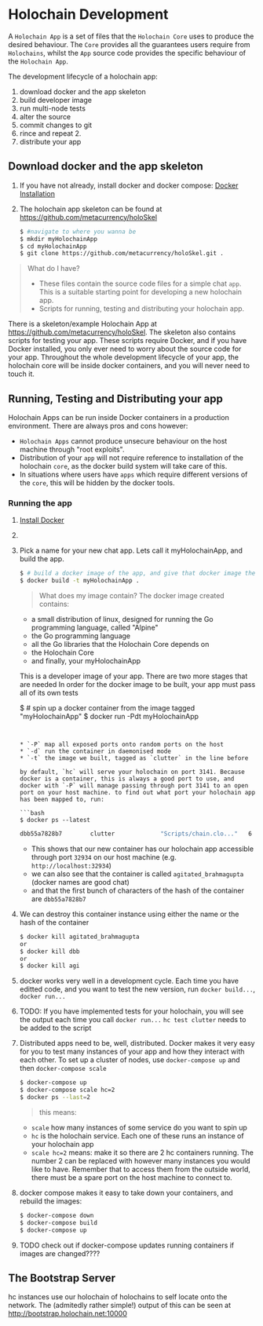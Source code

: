 # Holochain Development

A `Holochain App` is a set of files that the `Holochain Core` uses to produce the desired behaviour. The `Core` provides all the guarantees users require from `Holochains`, whilst the `App` source code provides the specific behaviour of the `Holochain App`.

The development lifecycle of a holochain app:
1. download docker and the app skeleton
2. build developer image
3. run multi-node tests
4. alter the source
5. commit changes to git
6. rince and repeat 2.
7. distribute your app

## Download docker and the app skeleton
1. If you have not already, install docker and docker compose: [Docker Installation](Docker-Installation-for-Developers)

2. The holochain app skeleton can be found at https://github.com/metacurrency/holoSkel

    ```bash 
    $ #navigate to where you wanna be
    $ mkdir myHolochainApp
    $ cd myHolochainApp
    $ git clone https://github.com/metacurrency/holoSkel.git .
    ```
> What do I have?
> * These files contain the source code files for a simple chat `app`. This is a suitable starting point for developing a new holochain app.
> * Scripts for running, testing and distributing your holochain app.
  


There is a skeleton/example Holochain App at https://github.com/metacurrency/holoSkel.
The skeleton also contains scripts for testing your app. These scripts require Docker, and if you have Docker installed, you only ever need to worry about the source code for your app. Throughout the whole development lifecycle of your app, the holochain core will be inside docker containers, and you will never need to touch it.

## Running, Testing and Distributing your app
Holochain Apps can be run inside Docker containers in a production environment. There are always pros and cons however:
* `Holochain Apps` cannot produce unsecure behaviour on the host machine through "root exploits".
* Distribution of your `app` will not require reference to installation of the holochain `core`, as the docker build system will take care of this.
* In situations where users have `apps` which require different versions of the `core`, this will be hidden by the docker tools.

### Running the app
1. [Install Docker](Docker-Installation-for-Developers)
2. 
3. Pick a name for your new chat app. Lets call it myHolochainApp, and build the app.

    ```bash
    $ # build a docker image of the app, and give that docker image the tag "myHolochainApp"
    $ docker build -t myHolochainApp .
    ````
    > What does my image contain?
    The docker image created contains:
    * a small distribution of linux, designed for running the Go programming language, called "Alpine"
    * the Go programming language
    * all the Go libraries that the Holochain Core depends on
    * the Holochain Core
    * and finally, your myHolochainApp

    This is a developer image of your app. There are two more stages that are needed 
    In order for the docker image to be built, your app must pass all of its own tests
    

    $ # spin up a docker container from the image tagged "myHolochainApp"
    $ docker run -Pdt myHolochainApp
    ```


    * `-P` map all exposed ports onto random ports on the host
    * `-d` run the container in daemonised mode
    * `-t` the image we built, tagged as `clutter` in the line before

    by default, `hc` will serve your holochain on port 3141. Because docker is a container, this is always a good port to use, and docker with `-P` will manage passing through port 3141 to an open port on your host machine. to find out what port your holochain app has been mapped to, run:

    ```bash
    $ docker ps --latest
    ```

    ```bash
    dbb55a7828b7        clutter             "Scripts/chain.clo..."   6 minutes ago       Up 6 minutes        0.0.0.0:32934->3141/tcp   agitated_brahmagupta
    ```

    * This shows that our new container has our holochain app accessible through port `32934` on our host machine (e.g. `http://localhost:32934`)
    * we can also see that the container is called `agitated_brahmagupta` (docker names are good chat)
    * and that the first bunch of characters of the hash of the container are `dbb55a7828b7`

4. We can destroy this container instance using either the name or the hash of the container

    ```bash
    $ docker kill agitated_brahmagupta
    or
    $ docker kill dbb
    or
    $ docker kill agi
    ```

5. docker works very well in a development cycle. Each time you have editted code, and you want to test the new version, run `docker build...`, `docker run...`

6. TODO: If you have implemented tests for your holochain, you will see the output each time you call `docker run...`
    `hc test clutter` needs to be added to the script

7. Distributed apps need to be, well, distributed. Docker makes it very easy for you to test many instances of your app and how they interact with each other. To set up a cluster of nodes, use `docker-compose up` and then `docker-compose scale`

    ```bash
    $ docker-compose up
    $ docker-compose scale hc=2
    $ docker ps --last=2
    ```
    > this means:
    * `scale` how many instances of some service do you want to spin up
    * `hc` is the holochain service. Each one of these runs an instance of your holochain app
    * `scale hc=2` means: make it so there are 2 hc containers running. The number 2 can be replaced with however many instances you would like to have. Remember that to access them from the outside world, there must be a spare port on the host machine to connect to.

8. docker compose makes it easy to take down your containers, and rebuild the images:

    ```bash
    $ docker-compose down
    $ docker-compose build
    $ docker-compose up
    ```

9. TODO check out if docker-compose updates running containers if images are changed????

## The Bootstrap Server
hc instances use our holochain of holochains to self locate onto the network. The (admitedly rather simple!) output of this can be seen at http://bootstrap.holochain.net:10000
